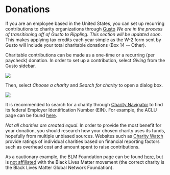 # Donations

If you are an employee based in the United States, you can set up recurring contributions to charity organizations through [Gusto](https://manage.gusto.com/giving) _We are in the process of transitioning off of Gusto to Rippling. This section will be updated soon_. This makes applying tax credits each year simple as the W-2 form sent by Gusto will include your total charitable donations (Box 14 -- Other).

Charitable contributions can be made as a one-time or a recurring (per paycheck) donation. In order to set up a contribution, select _Giving_ from the Gusto sidebar.

![](https://sourcegraphstatic.com/gusto-giving-sidebar.png)

Then, select _Choose a charity_ and _Search for charity_ to open a dialog box.

![](https://sourcegraphstatic.com/gusto-giving-modal.png)

It is recommended to search for a charity through [Charity Navigator](https://www.charitynavigator.org) to find its federal Employer Identification Number (EIN). For example, the ACLU page can be found [here](https://www.charitynavigator.org/index.cfm?bay=search.summary&orgid=3247).

_Not all charities are created equal_. In order to provide the most benefit for your donation, you should research how your chosen charity uses its funds, hopefully from multiple unbiased sources. Websites such as [Charity Watch](https://www.charitywatch.org/top-rated-charities) provide ratings of individual charities based on financial reporting factors such as overhead cost and amount spent to raise contributions.

As a cautionary example, the BLM Foundation page can be found [here](https://www.charitynavigator.org/index.cfm?bay=search.profile&ein=474143254), but is [not affiliated](https://www.buzzfeednews.com/article/ryanmac/black-lives-matter-foundation-unrelated-blm-donations) with the Black Lives Matter movement (the correct charity is the Black Lives Matter Global Network Foundation).
